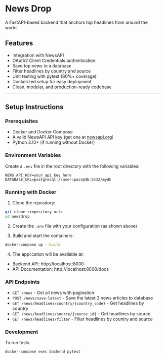 # News Drop

A FastAPI-based backend that anchors top headlines from around the world.

## Features

- Integration with NewsAPI
- OAuth2 Client Credentials authentication
- Save top news to a database
- Filter headlines by country and source
- Unit testing with pytest (80%+ coverage)
- Dockerized setup for easy deployment
- Clean, modular, and production-ready codebase

---

## Setup Instructions

### Prerequisites

- Docker and Docker Compose
- A valid NewsAPI API key (get one at [newsapi.org](https://newsapi.org/register))
- Python 3.10+ (if running without Docker)

### Environment Variables

Create a `.env` file in the root directory with the following variables:

```env
NEWS_API_KEY=your_api_key_here
DATABASE_URL=postgresql://user:pass@db:5432/mydb
```

### Running with Docker

1. Clone the repository:
```bash
git clone <repository-url>
cd newsdrop
```

2. Create the `.env` file with your configuration (as shown above)

3. Build and start the containers:
```bash
docker-compose up --build
```

4. The application will be available at:
- Backend API: http://localhost:8000
- API Documentation: http://localhost:8000/docs

### API Endpoints

- `GET /news` - Get all news with pagination
- `POST /news/save-latest` - Save the latest 3 news articles to database
- `GET /news/headlines/country/{country_code}` - Get headlines by country
- `GET /news/headlines/source/{source_id}` - Get headlines by source
- `GET /news/headlines/filter` - Filter headlines by country and source

### Development

To run tests:
```bash
docker-compose exec backend pytest
```
